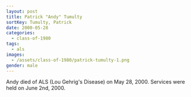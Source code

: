 ```yaml
---
layout: post
title: Patrick "Andy" Tumulty
sortKey: Tumulty, Patrick
date: 2000-05-28
categories:
  - class-of-1980
tags:
  - als
images:
  - /assets/class-of-1980/patrick-tumulty-1.png
gender: male
---
```

Andy died of ALS (Lou Gehrig's Disease) on May 28, 2000. Services were held on June 2nd, 2000.
